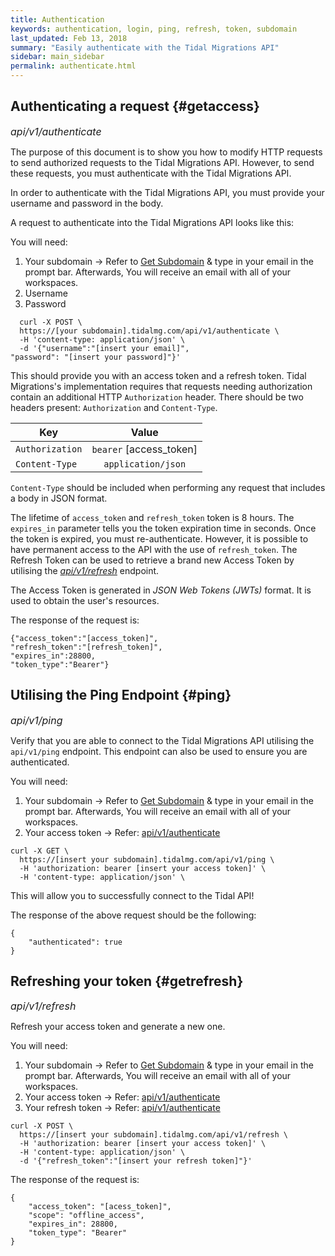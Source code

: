 ```yaml
---
title: Authentication
keywords: authentication, login, ping, refresh, token, subdomain
last_updated: Feb 13, 2018
summary: "Easily authenticate with the Tidal Migrations API"
sidebar: main_sidebar
permalink: authenticate.html
---
```


## Authenticating a request {#getaccess}
<font size="3"> <i> api/v1/authenticate </i> </font> <br>


The purpose of this document is to show you how to modify HTTP requests
to send authorized requests to the Tidal Migrations API.
However, to send these requests, you must authenticate with the Tidal Migrations
API.

In order to authenticate with the Tidal Migrations API, you must provide your
username and password in the body.

A request to authenticate into the Tidal Migrations API looks like this:

You will need:

1. Your subdomain -> Refer to [Get Subdomain](https://get.tidalmg.com/workspaces) & type in your email in the prompt bar. Afterwards, You will receive an email with all of your workspaces.
2. Username
3. Password

```
  curl -X POST \
  https://[your subdomain].tidalmg.com/api/v1/authenticate \
  -H 'content-type: application/json' \
  -d '{"username":"[insert your email]",
"password": "[insert your password]"}'

```


This should provide you with an access token and a refresh token. Tidal Migrations's implementation
requires that requests needing authorization contain an additional HTTP `Authorization`
header. There should be two headers present: `Authorization` and `Content-Type`.


| Key                 | Value                  | 
| --------------------|:----------------------:|
| `Authorization`     | `bearer` [access_token]|
| `Content-Type`      | `application/json`     |


`Content-Type` should be included when performing any request that includes a body in JSON format.

The lifetime of `access_token` and `refresh_token` token is 8 hours. The `expires_in` parameter tells you the token expiration time in seconds.
Once the token is expired, you must re-authenticate. However, it is possible to have permanent access to the API with the use of `refresh_token`.
The Refresh Token can be used to retrieve a brand new Access Token by utilising the [*api/v1/refresh*](#getrefresh) endpoint. 

The Access Token is generated in *JSON Web Tokens (JWTs)* format. It is used to obtain the user's resources.

The response of the request is:

```
{"access_token":"[access_token]",
"refresh_token":"[refresh_token]",
"expires_in":28800,
"token_type":"Bearer"}
```

## Utilising the Ping Endpoint {#ping}
<font size="3"> <i> api/v1/ping </i> </font> <br>

Verify that you are able to connect to the Tidal Migrations API utilising the `api/v1/ping` endpoint.
This endpoint can also be used to ensure you are authenticated.

You will need:

1. Your subdomain -> Refer to [Get Subdomain](https://get.tidalmg.com/workspaces) & type in your email in the prompt bar. Afterwards, You will receive an email with all of your workspaces.
2. Your access token -> Refer: [api/v1/authenticate](#getaccess)

```
curl -X GET \
  https://[insert your subdomain].tidalmg.com/api/v1/ping \
  -H 'authorization: bearer [insert your access token]' \
  -H 'content-type: application/json' \
```

This will allow you to successfully connect to the Tidal API!

The response of the above request should be the following:

```
{
    "authenticated": true
}
```


## Refreshing your token {#getrefresh}
<font size="3"> <i> api/v1/refresh </i> </font> <br> 

Refresh your access token and generate a new one.

You will need:

1. Your subdomain -> Refer to [Get Subdomain](https://get.tidalmg.com/workspaces) & type in your email in the prompt bar. Afterwards, You will receive an email with all of your workspaces.
2. Your access token -> Refer: [api/v1/authenticate](#getaccess)
3. Your refresh token -> Refer: [api/v1/authenticate](#getaccess)

```
curl -X POST \
  https://[insert your subdomain].tidalmg.com/api/v1/refresh \
  -H 'authorization: bearer [insert your access token]' \
  -H 'content-type: application/json' \
  -d '{"refresh_token":"[insert your refresh token]"}'
```

The response of the request is:

```
{
    "access_token": "[acess_token]",
    "scope": "offline_access",
    "expires_in": 28800,
    "token_type": "Bearer"
}
```
